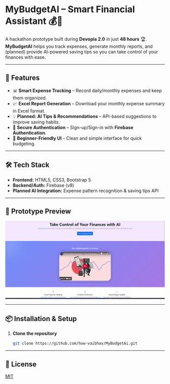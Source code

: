 # **MyBudgetAI – Smart Financial Assistant** 💰🤖

A hackathon prototype built during **Devopia 2.0** in just **48 hours** 🏆.  
**MyBudgetAI** helps you track expenses, generate monthly reports, and (planned) provide AI-powered saving tips so you can take control of your finances with ease.

---

## 🚀 Features
- 📊 **Smart Expense Tracking** – Record daily/monthly expenses and keep them organized.  
- 📈 **Excel Report Generation** – Download your monthly expense summary in Excel format.  
- 💡 **Planned: AI Tips & Recommendations** – API-based suggestions to improve saving habits.  
- 🔐 **Secure Authentication** – Sign-up/Sign-in with **Firebase Authentication**.  
- 🎯 **Beginner-Friendly UI** – Clean and simple interface for quick budgeting.  

---

## 🛠 Tech Stack
- **Frontend:** HTML5, CSS3, Bootstrap 5  
- **Backend/Auth:** Firebase (v8)  
- **Planned AI Integration:** Expense pattern recognition & saving tips API  

---

## 📸 Prototype Preview
<img src="screenshot.png" alt="MyBudgetAI Screenshot" width="700">  

---

## 📦 Installation & Setup
1. **Clone the repository**  
   ```bash
   git clone https://github.com/how-vaibhav/MyBudgetAi.git
---

## 📜 License


[MIT](https://choosealicense.com/licenses/mit/)

   
   
